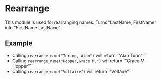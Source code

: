 Rearrange
=========

This module is used for rearranging names.
Turns "LastName, FirstName" into "FirstName LastName".

## Example

* Calling `rearrange_name("Turing, Alan")` will return `"Alan Turin"``
* Calling `rearrange_name("Hopper,Grace M.")` will return `"Grace M. Hopper"``
* Calling `rearrange_name("Voltaire")` will return `"Voltaire"``